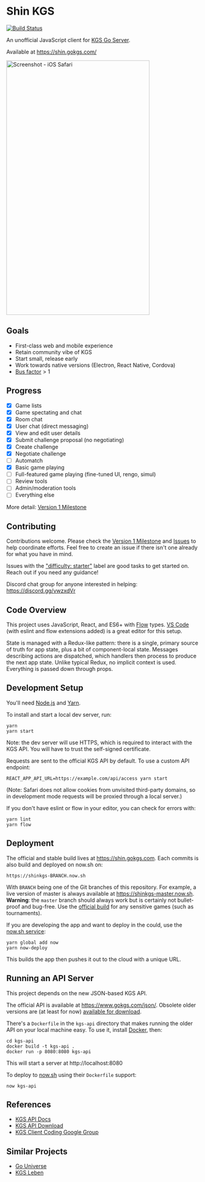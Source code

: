 # Shin KGS
[![Build Status](https://travis-ci.com/jkk/shinkgs.svg?branch=master)](https://travis-ci.com/jkk/shinkgs)

An unofficial JavaScript client for [KGS Go Server](http://www.gokgs.com/).

Available at https://shin.gokgs.com/

<img src="https://s3.amazonaws.com/shinkgs.com/assets/screenshot-ios-safari.png" alt="Screenshot - iOS Safari" width="375" height="667">

## Goals

* First-class web and mobile experience
* Retain community vibe of KGS
* Start small, release early
* Work towards native versions (Electron, React Native, Cordova)
* [Bus factor](https://en.wikipedia.org/wiki/Bus_factor) > 1

## Progress

- [x] Game lists
- [x] Game spectating and chat
- [x] Room chat
- [x] User chat (direct messaging)
- [x] View and edit user details
- [x] Submit challenge proposal (no negotiating)
- [x] Create challenge
- [x] Negotiate challenge
- [ ] Automatch
- [x] Basic game playing
- [ ] Full-featured game playing (fine-tuned UI, rengo, simul)
- [ ] Review tools
- [ ] Admin/moderation tools
- [ ] Everything else

More detail: [Version 1 Milestone](https://github.com/jkk/shinkgs/milestone/1)

## Contributing

Contributions welcome. Please check the [Version 1 Milestone](https://github.com/jkk/shinkgs/milestone/1) and [Issues](https://github.com/jkk/shinkgs/issues) to help coordinate efforts. Feel free to create an issue if there isn't one already for what you have in mind.

Issues with the ["difficulty: starter"](https://github.com/jkk/shinkgs/issues?q=is%3Aopen+is%3Aissue+label%3A%22difficulty%3A+starter%22) label are good tasks to get started on. Reach out if you need any guidance!

Discord chat group for anyone interested in helping: https://discord.gg/vwzxdVr

## Code Overview

This project uses JavaScript, React, and ES6+ with [Flow](https://flow.org/) types. [VS Code](https://code.visualstudio.com/) (with eslint and flow extensions added) is a great editor for this setup.

State is managed with a Redux-like pattern: there is a single, primary source of truth for app state, plus a bit of component-local state. Messages describing actions are dispatched, which handlers then process to produce the next app state. Unlike typical Redux, no implicit context is used. Everything is passed down through props.

## Development Setup

You'll need [Node.js](https://nodejs.org/en/) and [Yarn](https://yarnpkg.com/en/).

To install and start a local dev server, run:

```
yarn
yarn start
```

Note: the dev server will use HTTPS, which is required to interact with the KGS API. You will have to trust the self-signed certificate.

Requests are sent to the official KGS API by default. To use a custom API endpoint:

```
REACT_APP_API_URL=https://example.com/api/access yarn start
```

(Note: Safari does not allow cookies from unvisited third-party domains, so in development mode requests will be proxied through a local server.)

If you don't have eslint or flow in your editor, you can check for errors with:

```
yarn lint
yarn flow
```

## Deployment

The official and stable build lives at https://shin.gokgs.com. Each commits is also build and deployed on now.sh on:

```
https://shinkgs-BRANCH.now.sh
```

With `BRANCH` being one of the Git branches of this repository. For example, a live version of master is always available at https://shinkgs-master.now.sh. **Warning**: the `master` branch should always work but is certainly not bullet-proof and bug-free. Use the [official build](https://shin.gokgs.com) for any sensitive games (such as tournaments).

If you are developing the app and want to deploy in the could, use the [now.sh service](https://zeit.co/now):

```
yarn global add now
yarn now-deploy
```

This builds the app then pushes it out to the cloud with a unique URL.

## Running an API Server

This project depends on the new JSON-based KGS API.

The official API is available at https://www.gokgs.com/json/. Obsolete older versions are (at least for now) [available for download](https://www.gokgs.com/help/protocol.html).

There's a `Dockerfile` in the `kgs-api` directory that makes running the older API on your local machine easy. To use it, install [Docker](https://www.docker.com/), then:

```
cd kgs-api
docker build -t kgs-api .
docker run -p 8080:8080 kgs-api
```

This will start a server at http://localhost:8080

To deploy to [now.sh](https://zeit.co/now) using their `Dockerfile` support:

```
now kgs-api
```

## References

* [KGS API Docs](https://www.gokgs.com/json/protocol.html)
* [KGS API Download](https://www.gokgs.com/help/protocol.html)
* [KGS Client Coding Google Group](https://groups.google.com/forum/#!forum/kgs-client-coding)

## Similar Projects

* [Go Universe](https://github.com/IlyaKirillov/GoUniverse)
* [KGS Leben](https://github.com/stephenmartindale/kgs-leben)
